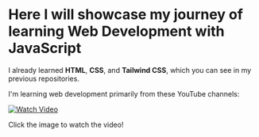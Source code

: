# Here I will showcase my journey of learning Web Development with JavaScript

I already learned **HTML**, **CSS**, and **Tailwind CSS**, which you can see in my previous repositories.

I'm learning web development primarily from these YouTube channels:

[![Watch Video](https://img.youtube.com/vi/Vi9bxu-M-ag/hqdefault.jpg)](https://www.youtube.com/watch?v=Vi9bxu-M-ag)

Click the image to watch the video!
